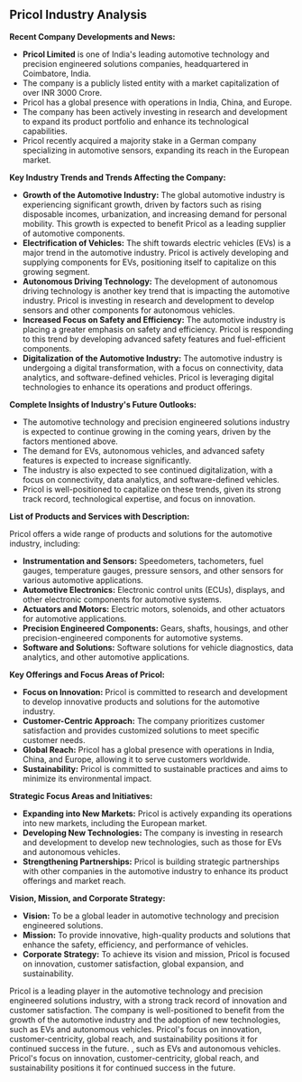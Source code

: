## Pricol Industry Analysis

**Recent Company Developments and News:**

* **Pricol Limited** is one of India's leading automotive technology and precision engineered solutions companies, headquartered in Coimbatore, India.
* The company is a publicly listed entity with a market capitalization of over INR 3000 Crore.
* Pricol has a global presence with operations in India, China, and Europe.
* The company has been actively investing in research and development to expand its product portfolio and enhance its technological capabilities. 
* Pricol recently acquired a majority stake in a German company specializing in automotive sensors, expanding its reach in the European market.

**Key Industry Trends and Trends Affecting the Company:**

* **Growth of the Automotive Industry:** The global automotive industry is experiencing significant growth, driven by factors such as rising disposable incomes, urbanization, and increasing demand for personal mobility. This growth is expected to benefit Pricol as a leading supplier of automotive components.
* **Electrification of Vehicles:** The shift towards electric vehicles (EVs) is a major trend in the automotive industry. Pricol is actively developing and supplying components for EVs, positioning itself to capitalize on this growing segment.
* **Autonomous Driving Technology:** The development of autonomous driving technology is another key trend that is impacting the automotive industry. Pricol is investing in research and development to develop sensors and other components for autonomous vehicles.
* **Increased Focus on Safety and Efficiency:** The automotive industry is placing a greater emphasis on safety and efficiency. Pricol is responding to this trend by developing advanced safety features and fuel-efficient components.
* **Digitalization of the Automotive Industry:** The automotive industry is undergoing a digital transformation, with a focus on connectivity, data analytics, and software-defined vehicles. Pricol is leveraging digital technologies to enhance its operations and product offerings.

**Complete Insights of Industry's Future Outlooks:**

* The automotive technology and precision engineered solutions industry is expected to continue growing in the coming years, driven by the factors mentioned above.
* The demand for EVs, autonomous vehicles, and advanced safety features is expected to increase significantly.
* The industry is also expected to see continued digitalization, with a focus on connectivity, data analytics, and software-defined vehicles.
* Pricol is well-positioned to capitalize on these trends, given its strong track record, technological expertise, and focus on innovation.

**List of Products and Services with Description:**

Pricol offers a wide range of products and solutions for the automotive industry, including:

* **Instrumentation and Sensors:** Speedometers, tachometers, fuel gauges, temperature gauges, pressure sensors, and other sensors for various automotive applications.
* **Automotive Electronics:** Electronic control units (ECUs), displays, and other electronic components for automotive systems.
* **Actuators and Motors:** Electric motors, solenoids, and other actuators for automotive applications.
* **Precision Engineered Components:** Gears, shafts, housings, and other precision-engineered components for automotive systems.
* **Software and Solutions:** Software solutions for vehicle diagnostics, data analytics, and other automotive applications.

**Key Offerings and Focus Areas of Pricol:**

* **Focus on Innovation:** Pricol is committed to research and development to develop innovative products and solutions for the automotive industry.
* **Customer-Centric Approach:** The company prioritizes customer satisfaction and provides customized solutions to meet specific customer needs.
* **Global Reach:** Pricol has a global presence with operations in India, China, and Europe, allowing it to serve customers worldwide.
* **Sustainability:** Pricol is committed to sustainable practices and aims to minimize its environmental impact.

**Strategic Focus Areas and Initiatives:**

* **Expanding into New Markets:** Pricol is actively expanding its operations into new markets, including the European market.
* **Developing New Technologies:** The company is investing in research and development to develop new technologies, such as those for EVs and autonomous vehicles.
* **Strengthening Partnerships:** Pricol is building strategic partnerships with other companies in the automotive industry to enhance its product offerings and market reach.

**Vision, Mission, and Corporate Strategy:**

* **Vision:** To be a global leader in automotive technology and precision engineered solutions.
* **Mission:** To provide innovative, high-quality products and solutions that enhance the safety, efficiency, and performance of vehicles.
* **Corporate Strategy:** To achieve its vision and mission, Pricol is focused on innovation, customer satisfaction, global expansion, and sustainability.

Pricol is a leading player in the automotive technology and precision engineered solutions industry, with a strong track record of innovation and customer satisfaction. The company is well-positioned to benefit from the growth of the automotive industry and the adoption of new technologies, such as EVs and autonomous vehicles. Pricol's focus on innovation, customer-centricity, global reach, and sustainability positions it for continued success in the future. 
, such as EVs and autonomous vehicles. Pricol's focus on innovation, customer-centricity, global reach, and sustainability positions it for continued success in the future.